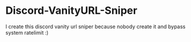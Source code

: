# Discord-VanityURL-Sniper
I create this discord vanity url sniper because nobody create it and bypass system ratelimit :)
